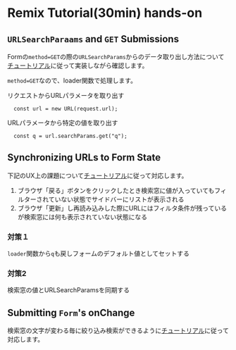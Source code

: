 # Remix Tutorial(30min) hands-on

## `URLSearchParaams` and `GET` Submissions

Formの`method=GET`の際の`URLSearchParams`からのデータ取り出し方法について[チュートリアル](https://remix.run/docs/en/main/start/tutorial#urlsearchparams-and-get-submissions)に従って実装しながら確認します。

`method=GET`なので、loader関数で処理します。

リクエストからURLパラメータを取り出す
```
  const url = new URL(request.url);
```

URLパラメータから特定の値を取り出す
```
  const q = url.searchParams.get("q");
```

## Synchronizing URLs to Form State

下記のUX上の課題について[チュートリアル](https://remix.run/docs/en/main/start/tutorial#synchronizing-urls-to-form-state)に従って対応します。

1. ブラウザ「戻る」ボタンをクリックしたとき検索窓に値が入っていてもフィルターされていない状態でサイドバーにリストが表示される
2. ブラウザ「更新」し再読み込みした際にURLにはフィルタ条件が残っているが検索窓には何も表示されていない状態になる

### 対策１

`loader`関数から`q`も戻しフォームのデフォルト値としてセットする

### 対策2

検索窓の値とURLSearchParamsを同期する

## Submitting `Form`'s onChange

検索窓の文字が変わる毎に絞り込み検索ができるように[チュートリアル](https://remix.run/docs/en/main/start/tutorial#submitting-forms-onchange)に従って対応します。


